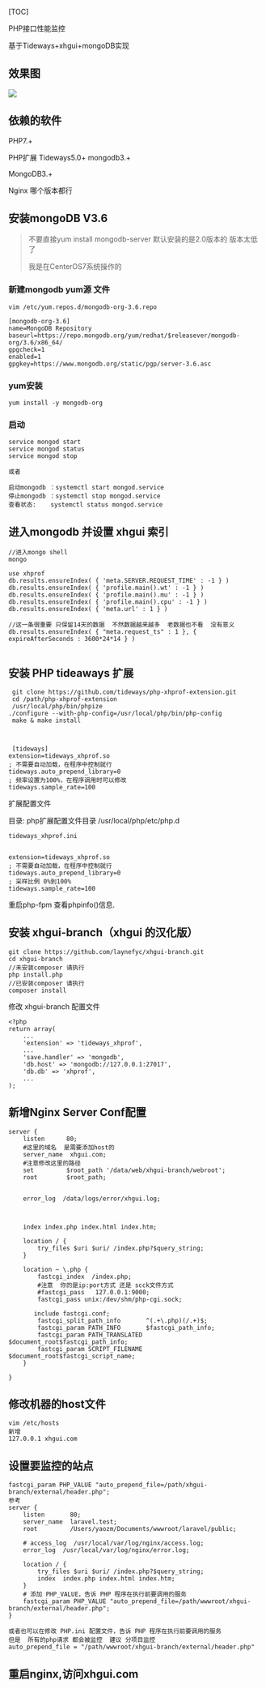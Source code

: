 [TOC]



PHP接口性能监控

基于Tideways+xhgui+mongoDB实现

## 效果图

![](http://qa3sq0khl.bkt.clouddn.com/QQ截图20200528173626.png)



## 依赖的软件

PHP7.+

PHP扩展  Tideways5.0+        mongodb3.+

MongoDB3.+ 

Nginx 哪个版本都行



## 安装mongoDB  V3.6

> 不要直接yum install mongodb-server   默认安装的是2.0版本的 版本太低了
>
> 我是在CenterOS7系统操作的

### 新建mongodb yum源 文件

```
vim /etc/yum.repos.d/mongodb-org-3.6.repo

[mongodb-org-3.6]
name=MongoDB Repository
baseurl=https://repo.mongodb.org/yum/redhat/$releasever/mongodb-org/3.6/x86_64/
gpgcheck=1
enabled=1
gpgkey=https://www.mongodb.org/static/pgp/server-3.6.asc
```

### yum安装

```
yum install -y mongodb-org
```

### 启动

```
service mongod start
service mongod status
service mongod stop

或者

启动mongodb ：systemctl start mongod.service
停止mongodb ：systemctl stop mongod.service
查看状态:    systemctl status mongod.service

```



## 进入mongodb 并设置 xhgui 索引

```
//进入mongo shell
mongo

use xhprof
db.results.ensureIndex( { 'meta.SERVER.REQUEST_TIME' : -1 } )
db.results.ensureIndex( { 'profile.main().wt' : -1 } )
db.results.ensureIndex( { 'profile.main().mu' : -1 } )
db.results.ensureIndex( { 'profile.main().cpu' : -1 } )
db.results.ensureIndex( { 'meta.url' : 1 } )

//这一条很重要 只保留14天的数据  不然数据越来越多  老数据也不看  没有意义
db.results.ensureIndex( { "meta.request_ts" : 1 }, { expireAfterSeconds : 3600*24*14 } )


```



## 安装 PHP tideaways 扩展

```
 git clone https://github.com/tideways/php-xhprof-extension.git
 cd /path/php-xhprof-extension
 /usr/local/php/bin/phpize
./configure --with-php-config=/usr/local/php/bin/php-config
 make & make install
 
 

 [tideways]
extension=tideways_xhprof.so
; 不需要自动加载，在程序中控制就行
tideways.auto_prepend_library=0
; 频率设置为100%，在程序调用时可以修改
tideways.sample_rate=100

```

扩展配置文件

目录: php扩展配置文件目录   /usr/local/php/etc/php.d

```
tideways_xhprof.ini


extension=tideways_xhprof.so
; 不需要自动加载，在程序中控制就行
tideways.auto_prepend_library=0
; 采样比例 0%到100%
tideways.sample_rate=100
```

重启php-fpm 查看phpinfo()信息.



## 安装 xhgui-branch（xhgui 的汉化版）

```
git clone https://github.com/laynefyc/xhgui-branch.git
cd xhgui-branch
//未安装composer 请执行
php install.php
//已安装composer 请执行
composer install

```

修改 xhgui-branch 配置文件

```
<?php
return array(
    ...
    'extension' => 'tideways_xhprof',
    ...
    'save.handler' => 'mongodb',
    'db.host' => 'mongodb://127.0.0.1:27017',
    'db.db' => 'xhprof',
    ...
);

```

## 新增Nginx Server Conf配置

```
server {
    listen      80;
    #这里的域名  是需要添加host的
    server_name  xhgui.com;
    #注意修改这里的路径
    set         $root_path '/data/web/xhgui-branch/webroot';
    root        $root_path;

   
    error_log  /data/logs/error/xhgui.log;



    index index.php index.html index.htm;

    location / {
        try_files $uri $uri/ /index.php?$query_string;
    }

    location ~ \.php {
        fastcgi_index  /index.php;
        #注意  你的是ip:port方式 还是 scck文件方式
        #fastcgi_pass   127.0.0.1:9000;
		fastcgi_pass unix:/dev/shm/php-cgi.sock;

	   include fastcgi.conf;
        fastcgi_split_path_info       ^(.+\.php)(/.+)$;
        fastcgi_param PATH_INFO       $fastcgi_path_info;
        fastcgi_param PATH_TRANSLATED $document_root$fastcgi_path_info;
        fastcgi_param SCRIPT_FILENAME $document_root$fastcgi_script_name;
    }

}
```



## 修改机器的host文件

```
vim /etc/hosts
新增
127.0.0.1 xhgui.com
```



## 设置要监控的站点

```
fastcgi_param PHP_VALUE "auto_prepend_file=/path/xhgui-branch/external/header.php";
参考
server {
    listen       80;
    server_name  laravel.test;
    root         /Users/yaozm/Documents/wwwroot/laravel/public;

    # access_log  /usr/local/var/log/nginx/access.log;
    error_log  /usr/local/var/log/nginx/error.log;

    location / {
        try_files $uri $uri/ /index.php?$query_string;
        index  index.php index.html index.htm;
    }
    # 添加 PHP_VALUE，告诉 PHP 程序在执行前要调用的服务
    fastcgi_param PHP_VALUE "auto_prepend_file=/path/wwwroot/xhgui-branch/external/header.php";
}

或者也可以在修改 PHP.ini 配置文件，告诉 PHP 程序在执行前要调用的服务
但是  所有的php请求 都会被监控  建议 分项目监控
auto_prepend_file = "/path/wwwroot/xhgui-branch/external/header.php"

```

### 





## 重启nginx,访问xhgui.com

